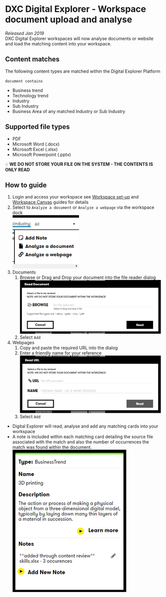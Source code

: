 # DXC Digital Explorer - Workspace document upload and analyse

_Released Jan 2019_
<br>
DXC Digital Explorer workspaces will now analyse documents or website and load the matching content into your workspace.

## Content matches
The following content types are matched within the Digital Explorer Platform

`document contains`
- Business trend
- Technology trend
- Industry
- Sub Industry
- Business Area of any matched Industry or Sub Industry

## Supported file types

- PDF
- Microsoft Word (.docx)
- Microsoft Excel (.xlsx)
- Microsoft Powerpoint (.pptx)

:bulb: **WE DO NOT STORE YOUR FILE ON THE SYSTEM - THE CONTENTS IS ONLY READ**

## How to guide

1. Login and access your workspace see [Workspace set-up](WorkspaceSetup.md) and [Workspace Canvas](WorkspaceCanvas.md) guides for details
2. Select to `Analyze a document` or `Analyze a webpage` via the workspace dock<br>
![image](images/workspace8.png)<br>
1. Documents
   1. Browse or Drag and Drop your document into the file reader dialog<br>
    ![image](images/workspace9.png)<br>
   2. Select `Add`
1. Webpages
   1. Copy and paste the required URL into the dialog
   2. Enter a friendly name for your  reference<br>
    ![image](images/workspace9a.png)<br>
   3. Select `Add`


- Digital Explorer will read, analyse and add any matching cards into your workspace
- A note is included within each matching card detailing the source file associated with the match and also the number of occurrences the match was found within the document.<br>
![image](images/workspace14.PNG)<br>



